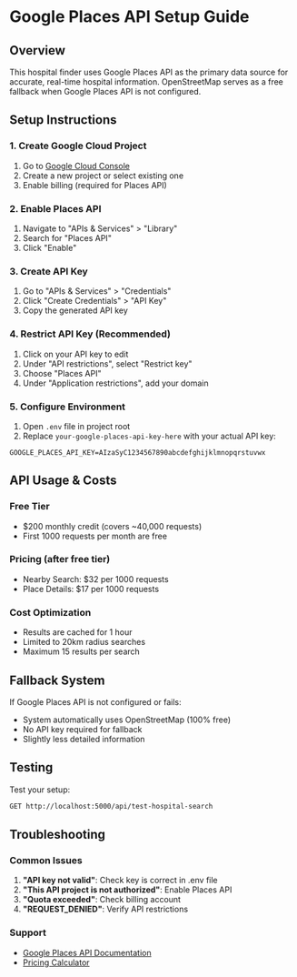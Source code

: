 # Google Places API Setup Guide

## Overview
This hospital finder uses Google Places API as the primary data source for accurate, real-time hospital information. OpenStreetMap serves as a free fallback when Google Places API is not configured.

## Setup Instructions

### 1. Create Google Cloud Project
1. Go to [Google Cloud Console](https://console.cloud.google.com/)
2. Create a new project or select existing one
3. Enable billing (required for Places API)

### 2. Enable Places API
1. Navigate to "APIs & Services" > "Library"
2. Search for "Places API"
3. Click "Enable"

### 3. Create API Key
1. Go to "APIs & Services" > "Credentials"
2. Click "Create Credentials" > "API Key"
3. Copy the generated API key

### 4. Restrict API Key (Recommended)
1. Click on your API key to edit
2. Under "API restrictions", select "Restrict key"
3. Choose "Places API"
4. Under "Application restrictions", add your domain

### 5. Configure Environment
1. Open `.env` file in project root
2. Replace `your-google-places-api-key-here` with your actual API key:
```
GOOGLE_PLACES_API_KEY=AIzaSyC1234567890abcdefghijklmnopqrstuvwx
```

## API Usage & Costs

### Free Tier
- $200 monthly credit (covers ~40,000 requests)
- First 1000 requests per month are free

### Pricing (after free tier)
- Nearby Search: $32 per 1000 requests
- Place Details: $17 per 1000 requests

### Cost Optimization
- Results are cached for 1 hour
- Limited to 20km radius searches
- Maximum 15 results per search

## Fallback System
If Google Places API is not configured or fails:
- System automatically uses OpenStreetMap (100% free)
- No API key required for fallback
- Slightly less detailed information

## Testing
Test your setup:
```bash
GET http://localhost:5000/api/test-hospital-search
```

## Troubleshooting

### Common Issues
1. **"API key not valid"**: Check key is correct in .env file
2. **"This API project is not authorized"**: Enable Places API
3. **"Quota exceeded"**: Check billing account
4. **"REQUEST_DENIED"**: Verify API restrictions

### Support
- [Google Places API Documentation](https://developers.google.com/maps/documentation/places/web-service)
- [Pricing Calculator](https://cloud.google.com/maps-platform/pricing)